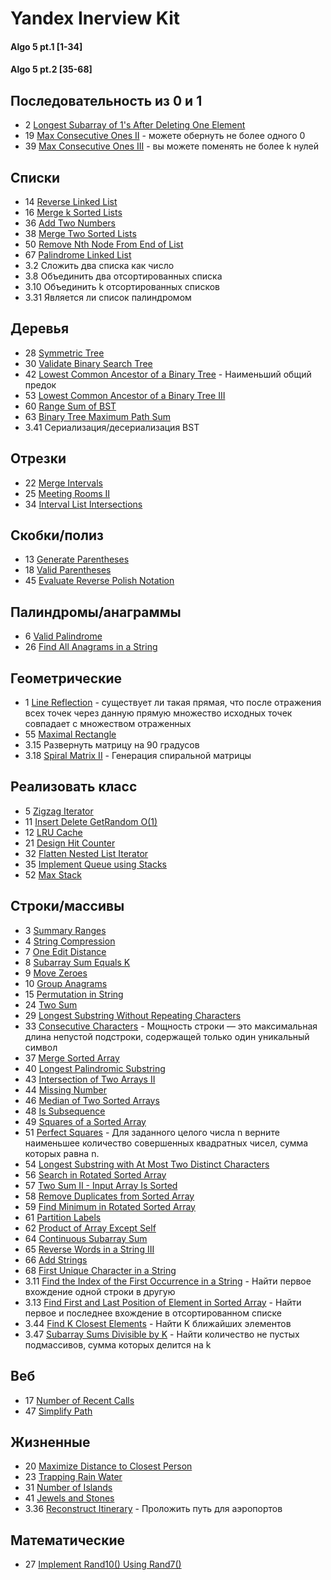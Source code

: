 # Yandex Inerview Kit
#### Algo 5 pt.1 [1-34]
#### Algo 5 pt.2 [35-68]

## Последовательность из 0 и 1
- 2	[Longest Subarray of 1's After Deleting One Element](https://leetcode.com/problems/longest-subarray-of-1s-after-deleting-one-element)
- 19 [Max Consecutive Ones II](https://leetcode.com/problems/max-consecutive-ones-ii) - можете обернуть не более одного 0
- 39 [Max Consecutive Ones III](https://leetcode.com/problems/max-consecutive-ones-iii) - вы можете поменять не более k нулей


## Списки
- 14 [Reverse Linked List](https://leetcode.com/problems/reverse-linked-list)
- 16 [Merge k Sorted Lists](https://leetcode.com/problems/merge-k-sorted-lists)
- 36 [Add Two Numbers](https://leetcode.com/problems/add-two-numbers)
- 38 [Merge Two Sorted Lists](https://leetcode.com/problems/merge-two-sorted-lists)
- 50 [Remove Nth Node From End of List](https://leetcode.com/problems/remove-nth-node-from-end-of-list)
- 67 [Palindrome Linked List](https://leetcode.com/problems/palindrome-linked-list)
- 3.2 Сложить два списка как число
- 3.8 Объединить два отсортированных списка
- 3.10 Объединить k отсортированных списков
- 3.31 Является ли список палиндромом

## Деревья
- 28 [Symmetric Tree](https://leetcode.com/problems/symmetric-tree)
- 30 [Validate Binary Search Tree](https://leetcode.com/problems/validate-binary-search-tree)
- 42 [Lowest Common Ancestor of a Binary Tree](https://leetcode.com/problems/lowest-common-ancestor-of-a-binary-tree) - Наименьший общий предок
- 53 [Lowest Common Ancestor of a Binary Tree III](https://leetcode.com/problems/lowest-common-ancestor-of-a-binary-tree-iii)
- 60 [Range Sum of BST](https://leetcode.com/problems/range-sum-of-bst)
- 63 [Binary Tree Maximum Path Sum](https://leetcode.com/problems/binary-tree-maximum-path-sum)
- 3.41 Сериализация/десериализация BST

## Отрезки
- 22 [Merge Intervals](https://leetcode.com/problems/merge-intervals)
- 25 [Meeting Rooms II](https://leetcode.com/problems/meeting-rooms-ii)
- 34 [Interval List Intersections](https://leetcode.com/problems/interval-list-intersections)

## Скобки/полиз
- 13 [Generate Parentheses](https://leetcode.com/problems/generate-parentheses)
- 18 [Valid Parentheses](https://leetcode.com/problems/valid-parentheses)
- 45 [Evaluate Reverse Polish Notation](https://leetcode.com/problems/evaluate-reverse-polish-notation)

## Палиндромы/анаграммы
- 6	[Valid Palindrome](https://leetcode.com/problems/valid-palindrome)
- 26 [Find All Anagrams in a String](https://leetcode.com/problems/find-all-anagrams-in-a-string)

## Геометрические
- 1	[Line Reflection](https://leetcode.com/problems/line-reflection) - существует ли такая прямая, что после отражения всех точек через данную прямую множество исходных точек совпадает с множеством отраженных
- 55 [Maximal Rectangle](https://leetcode.com/problems/maximal-rectangle)
- 3.15 Развернуть матрицу на 90 градусов
- 3.18 [Spiral Matrix II](https://leetcode.com/problems/spiral-matrix-ii) - Генерация спиральной матрицы

## Реализовать класс
- 5	[Zigzag Iterator](https://leetcode.com/problems/zigzag-iterator)
- 11 [Insert Delete GetRandom O(1)](https://leetcode.com/problems/insert-delete-getrandom-o1)
- 12 [LRU Cache](https://leetcode.com/problems/lru-cache)
- 21 [Design Hit Counter](https://leetcode.com/problems/design-hit-counter)
- 32 [Flatten Nested List Iterator](https://leetcode.com/problems/flatten-nested-list-iterator)
- 35 [Implement Queue using Stacks](https://leetcode.com/problems/implement-queue-using-stacks)
- 52 [Max Stack](https://leetcode.com/problems/max-stack)


## Строки/массивы
- 3	[Summary Ranges](https://leetcode.com/problems/summary-ranges)
- 4	[String Compression](https://leetcode.com/problems/string-compression)
- 7	[One Edit Distance](https://leetcode.com/problems/one-edit-distance)
- 8	[Subarray Sum Equals K](https://leetcode.com/problems/subarray-sum-equals-k)
- 9	[Move Zeroes](https://leetcode.com/problems/move-zeroes)
- 10 [Group Anagrams](https://leetcode.com/problems/group-anagrams)
- 15 [Permutation in String](https://leetcode.com/problems/permutation-in-string)
- 24 [Two Sum](https://leetcode.com/problems/two-sum)
- 29 [Longest Substring Without Repeating Characters](https://leetcode.com/problems/longest-substring-without-repeating-characters)
- 33 [Consecutive Characters](https://leetcode.com/problems/consecutive-characters) - Мощность строки — это максимальная длина непустой подстроки, содержащей только один уникальный символ
- 37 [Merge Sorted Array](https://leetcode.com/problems/merge-sorted-array)
- 40 [Longest Palindromic Substring](https://leetcode.com/problems/longest-palindromic-substring)
- 43 [Intersection of Two Arrays II](https://leetcode.com/problems/intersection-of-two-arrays-ii)
- 44 [Missing Number](https://leetcode.com/problems/missing-number)
- 46 [Median of Two Sorted Arrays](https://leetcode.com/problems/median-of-two-sorted-arrays)
- 48 [Is Subsequence](https://leetcode.com/problems/is-subsequence)
- 49 [Squares of a Sorted Array](https://leetcode.com/problems/squares-of-a-sorted-array)
- 51 [Perfect Squares](https://leetcode.com/problems/perfect-squares) - Для заданного целого числа n верните наименьшее количество совершенных квадратных чисел, сумма которых равна n.
- 54 [Longest Substring with At Most Two Distinct Characters](https://leetcode.com/problems/longest-substring-with-at-most-two-distinct-characters)
- 56 [Search in Rotated Sorted Array](https://leetcode.com/problems/search-in-rotated-sorted-array)
- 57 [Two Sum II - Input Array Is Sorted](https://leetcode.com/problems/two-sum-ii-input-array-is-sorted)
- 58 [Remove Duplicates from Sorted Array](https://leetcode.com/problems/remove-duplicates-from-sorted-array)
- 59 [Find Minimum in Rotated Sorted Array](https://leetcode.com/problems/find-minimum-in-rotated-sorted-array)
- 61 [Partition Labels](https://leetcode.com/problems/partition-labels)
- 62 [Product of Array Except Self](https://leetcode.com/problems/product-of-array-except-self)
- 64 [Continuous Subarray Sum](https://leetcode.com/problems/continuous-subarray-sum)
- 65 [Reverse Words in a String III](https://leetcode.com/problems/reverse-words-in-a-string-iii)
- 66 [Add Strings](https://leetcode.com/problems/add-strings)
- 68 [First Unique Character in a String](https://leetcode.com/problems/first-unique-character-in-a-string)
- 3.11 [Find the Index of the First Occurrence in a String](https://leetcode.com/problems/find-the-index-of-the-first-occurrence-in-a-string) - Найти первое вхождение одной строки в другую
- 3.13 [Find First and Last Position of Element in Sorted Array](https://leetcode.com/problems/find-first-and-last-position-of-element-in-sorted-array/) - Найти первое и последнее вхождение в отсортированном списке
- 3.44 [Find K Closest Elements](https://leetcode.com/problems/find-k-closest-elements) - Найти K ближайших элементов
- 3.47 [Subarray Sums Divisible by K](https://leetcode.com/problems/subarray-sums-divisible-by-k/) - Найти количество не пустых подмассивов, сумма которых делится на k

## Веб
- 17 [Number of Recent Calls](https://leetcode.com/problems/number-of-recent-calls)
- 47 [Simplify Path](https://leetcode.com/problems/simplify-path)

## Жизненные
- 20 [Maximize Distance to Closest Person](https://leetcode.com/problems/maximize-distance-to-closest-person)
- 23 [Trapping Rain Water](https://leetcode.com/problems/trapping-rain-water)
- 31 [Number of Islands](https://leetcode.com/problems/number-of-islands)
- 41 [Jewels and Stones](https://leetcode.com/problems/jewels-and-stones)
- 3.36 [Reconstruct Itinerary](https://leetcode.com/problems/reconstruct-itinerary) - Проложить путь для аэропортов

## Математические
- 27 [Implement Rand10() Using Rand7()](https://leetcode.com/problems/implement-rand10-using-rand7)




